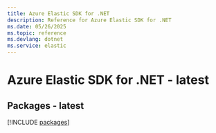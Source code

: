 ```yaml
---
title: Azure Elastic SDK for .NET
description: Reference for Azure Elastic SDK for .NET
ms.date: 05/26/2025
ms.topic: reference
ms.devlang: dotnet
ms.service: elastic
---
```

# Azure Elastic SDK for .NET - latest
## Packages - latest
[!INCLUDE [packages](elastic-index.md)]